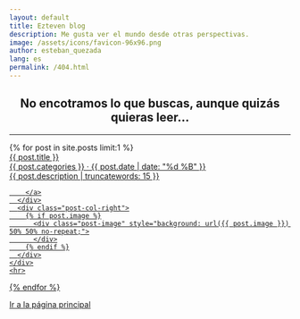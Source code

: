 ```yaml
---
layout: default
title: Ezteven blog
description: Me gusta ver el mundo desde otras perspectivas.
image: /assets/icons/favicon-96x96.png
author: esteban_quezada
lang: es
permalink: /404.html
---
```


<h2 align="center">No encotramos lo que buscas, aunque quizás quieras leer...</h2>
<hr>
<div>
  {% for post in site.posts limit:1 %}
    <div class="post-row">
      <div class="post-col-left">
        <a href="{{ post.url }}">
        <div class="post-title">{{ post.title }}</div>
        <div class="post-date">{{ post.categories }} · {{ post.date | date: "%d %B" }}</div>
        <div class="post-description">{{ post.description | truncatewords: 15 }}</div>
        
        </a>
      </div>
      <div class="post-col-right">
        {% if post.image %}
          <div class="post-image" style="background: url({{ post.image }}) 50% 50% no-repeat;">
          </div>
        {% endif %}
      </div>
    </div>
    <hr>
  {% endfor %}
</div>
<div class="pagination">
<a href="/" class="paginate-btn">Ir a la página principal</a>
</div>
